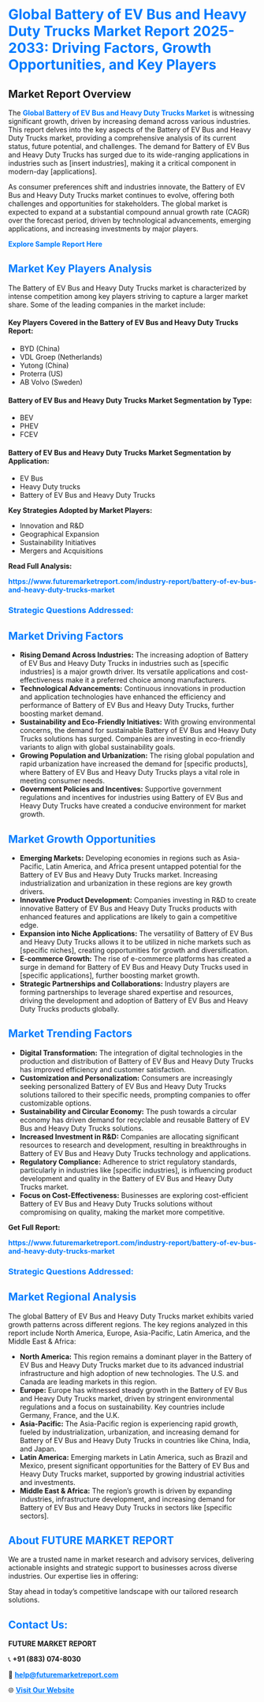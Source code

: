 <h1 style="color: #007BFF;">Global Battery of EV Bus and Heavy Duty Trucks Market Report 2025-2033: Driving Factors, Growth Opportunities, and Key Players</h1>

<section id="overview">
<h2>Market Report Overview</h2>
<p>The <a href="https://www.futuremarketreport.com/industry-report/battery-of-ev-bus-and-heavy-duty-trucks-market" style="color: #007BFF; text-decoration: none;"><strong>Global Battery of EV Bus and Heavy Duty Trucks Market</strong></a> is witnessing significant growth, driven by increasing demand across various industries. This report delves into the key aspects of the Battery of EV Bus and Heavy Duty Trucks market, providing a comprehensive analysis of its current status, future potential, and challenges. The demand for Battery of EV Bus and Heavy Duty Trucks has surged due to its wide-ranging applications in industries such as [insert industries], making it a critical component in modern-day [applications].</p>
<p>As consumer preferences shift and industries innovate, the Battery of EV Bus and Heavy Duty Trucks market continues to evolve, offering both challenges and opportunities for stakeholders. The global market is expected to expand at a substantial compound annual growth rate (CAGR) over the forecast period, driven by technological advancements, emerging applications, and increasing investments by major players.</p>
</section>

<section id="overview">
<p><a href="https://www.futuremarketreport.com/request-sample/reportId=126040" style="color: #007BFF; text-decoration: none;"><strong>Explore Sample Report Here</strong></a></p>
</section>

<section id="key-players">
<h2 style="color: #007BFF;">Market Key Players Analysis</h2>
<p>The Battery of EV Bus and Heavy Duty Trucks market is characterized by intense competition among key players striving to capture a larger market share. Some of the leading companies in the market include:</p>
<h4>Key Players Covered in the Battery of EV Bus and Heavy Duty Trucks Report:</h4>
<ul><li>BYD (China)</li><li>VDL Groep (Netherlands)</li><li>Yutong (China)</li><li>Proterra (US)</li><li>AB Volvo (Sweden)</li></ul>
<h4>Battery of EV Bus and Heavy Duty Trucks Market Segmentation by Type:</h4>
<ul><li>BEV</li><li>PHEV</li><li>FCEV</li></ul>

<h4>Battery of EV Bus and Heavy Duty Trucks Market Segmentation by Application:</h4>
<ul><li>EV Bus</li><li>Heavy Duty trucks</li><li>Battery of EV Bus and Heavy Duty Trucks</li></ul>
<p><strong>Key Strategies Adopted by Market Players:</strong></p>
<ul>
<li>Innovation and R&D</li>
<li>Geographical Expansion</li>
<li>Sustainability Initiatives</li>
<li>Mergers and Acquisitions</li>
</ul>
</section>

<section>
<p><strong>Read Full Analysis: </strong></p><a href="https://www.futuremarketreport.com/industry-report/battery-of-ev-bus-and-heavy-duty-trucks-market" style="color: #007BFF; text-decoration: none;"><strong>https://www.futuremarketreport.com/industry-report/battery-of-ev-bus-and-heavy-duty-trucks-market</strong></a>
<h3 style="color: #007BFF;">Strategic Questions Addressed:</h3>
</section>

<section id="driving-factors">
<h2 style="color: #007BFF;">Market Driving Factors</h2>
<ul>
<li><strong>Rising Demand Across Industries:</strong> The increasing adoption of Battery of EV Bus and Heavy Duty Trucks in industries such as [specific industries] is a major growth driver. Its versatile applications and cost-effectiveness make it a preferred choice among manufacturers.</li>
<li><strong>Technological Advancements:</strong> Continuous innovations in production and application technologies have enhanced the efficiency and performance of Battery of EV Bus and Heavy Duty Trucks, further boosting market demand.</li>
<li><strong>Sustainability and Eco-Friendly Initiatives:</strong> With growing environmental concerns, the demand for sustainable Battery of EV Bus and Heavy Duty Trucks solutions has surged. Companies are investing in eco-friendly variants to align with global sustainability goals.</li>
<li><strong>Growing Population and Urbanization:</strong> The rising global population and rapid urbanization have increased the demand for [specific products], where Battery of EV Bus and Heavy Duty Trucks plays a vital role in meeting consumer needs.</li>
<li><strong>Government Policies and Incentives:</strong> Supportive government regulations and incentives for industries using Battery of EV Bus and Heavy Duty Trucks have created a conducive environment for market growth.</li>
</ul>
</section>

<section id="growth-opportunities">
<h2 style="color: #007BFF;">Market Growth Opportunities</h2>
<ul>
<li><strong>Emerging Markets:</strong> Developing economies in regions such as Asia-Pacific, Latin America, and Africa present untapped potential for the Battery of EV Bus and Heavy Duty Trucks market. Increasing industrialization and urbanization in these regions are key growth drivers.</li>
<li><strong>Innovative Product Development:</strong> Companies investing in R&D to create innovative Battery of EV Bus and Heavy Duty Trucks products with enhanced features and applications are likely to gain a competitive edge.</li>
<li><strong>Expansion into Niche Applications:</strong> The versatility of Battery of EV Bus and Heavy Duty Trucks allows it to be utilized in niche markets such as [specific niches], creating opportunities for growth and diversification.</li>
<li><strong>E-commerce Growth:</strong> The rise of e-commerce platforms has created a surge in demand for Battery of EV Bus and Heavy Duty Trucks used in [specific applications], further boosting market growth.</li>
<li><strong>Strategic Partnerships and Collaborations:</strong> Industry players are forming partnerships to leverage shared expertise and resources, driving the development and adoption of Battery of EV Bus and Heavy Duty Trucks products globally.</li>
</ul>
</section>

<section id="trending-factors">
<h2 style="color: #007BFF;">Market Trending Factors</h2>
<ul>
<li><strong>Digital Transformation:</strong> The integration of digital technologies in the production and distribution of Battery of EV Bus and Heavy Duty Trucks has improved efficiency and customer satisfaction.</li>
<li><strong>Customization and Personalization:</strong> Consumers are increasingly seeking personalized Battery of EV Bus and Heavy Duty Trucks solutions tailored to their specific needs, prompting companies to offer customizable options.</li>
<li><strong>Sustainability and Circular Economy:</strong> The push towards a circular economy has driven demand for recyclable and reusable Battery of EV Bus and Heavy Duty Trucks solutions.</li>
<li><strong>Increased Investment in R&D:</strong> Companies are allocating significant resources to research and development, resulting in breakthroughs in Battery of EV Bus and Heavy Duty Trucks technology and applications.</li>
<li><strong>Regulatory Compliance:</strong> Adherence to strict regulatory standards, particularly in industries like [specific industries], is influencing product development and quality in the Battery of EV Bus and Heavy Duty Trucks market.</li>
<li><strong>Focus on Cost-Effectiveness:</strong> Businesses are exploring cost-efficient Battery of EV Bus and Heavy Duty Trucks solutions without compromising on quality, making the market more competitive.</li>
</ul>
</section>

<section>
<p><strong>Get Full Report: </strong></p><a href="https://www.futuremarketreport.com/industry-report/battery-of-ev-bus-and-heavy-duty-trucks-market" style="color: #007BFF; text-decoration: none;"><strong>https://www.futuremarketreport.com/industry-report/battery-of-ev-bus-and-heavy-duty-trucks-market</strong></a>
<h3 style="color: #007BFF;">Strategic Questions Addressed:</h3>
</section>


<section id="regional-analysis">
<h2 style="color: #007BFF;">Market Regional Analysis</h2>
<p>The global Battery of EV Bus and Heavy Duty Trucks market exhibits varied growth patterns across different regions. The key regions analyzed in this report include North America, Europe, Asia-Pacific, Latin America, and the Middle East & Africa:</p>
<ul>
<li><strong>North America:</strong> This region remains a dominant player in the Battery of EV Bus and Heavy Duty Trucks market due to its advanced industrial infrastructure and high adoption of new technologies. The U.S. and Canada are leading markets in this region.</li>
<li><strong>Europe:</strong> Europe has witnessed steady growth in the Battery of EV Bus and Heavy Duty Trucks market, driven by stringent environmental regulations and a focus on sustainability. Key countries include Germany, France, and the U.K.</li>
<li><strong>Asia-Pacific:</strong> The Asia-Pacific region is experiencing rapid growth, fueled by industrialization, urbanization, and increasing demand for Battery of EV Bus and Heavy Duty Trucks in countries like China, India, and Japan.</li>
<li><strong>Latin America:</strong> Emerging markets in Latin America, such as Brazil and Mexico, present significant opportunities for the Battery of EV Bus and Heavy Duty Trucks market, supported by growing industrial activities and investments.</li>
<li><strong>Middle East & Africa:</strong> The region’s growth is driven by expanding industries, infrastructure development, and increasing demand for Battery of EV Bus and Heavy Duty Trucks in sectors like [specific sectors].</li>
</ul>
</section>

<footer>
<h2 style="color: #007BFF;">About FUTURE MARKET REPORT</h2>
<p>We are a trusted name in market research and advisory services, delivering actionable insights and strategic support to businesses across diverse industries. Our expertise lies in offering:</p>

<p>Stay ahead in today’s competitive landscape with our tailored research solutions.</p>

<h2 style="color: #007BFF;">Contact Us:</h2>
<p><strong>FUTURE MARKET REPORT</strong></p>
<p>📞 <strong>+91 (883) 074-8030</strong></p>
<p>📧 <strong><a href="mailto:help@futuremarketreport.com" style="color: #007BFF;">help@futuremarketreport.com</a></strong></p>
<p>🌐 <strong><a href="https://www.futuremarketreport.com/" style="color: #007BFF;">Visit Our Website</a></strong></p>
</footer>